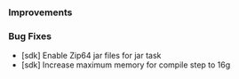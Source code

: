 ### Improvements

### Bug Fixes

  - [sdk] Enable Zip64 jar files for jar task
  - [sdk] Increase maximum memory for compile step to 16g
